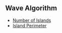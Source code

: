 ## Wave Algorithm
* [Number of Islands](https://leetcode.com/problems/number-of-islands/)
* [Island Perimeter](https://leetcode.com/problems/island-perimeter/)
